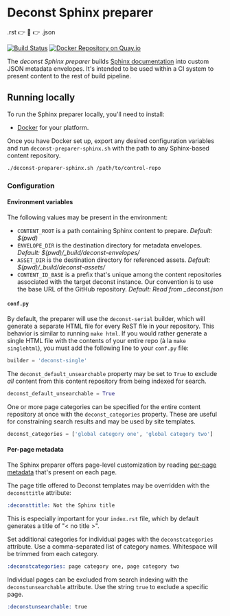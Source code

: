 # Deconst Sphinx preparer

.rst :point_right: :wrench: :point_right: .json

[![Build Status](https://travis-ci.org/deconst/preparer-sphinx.svg?branch=master)](https://travis-ci.org/deconst/preparer-sphinx) [![Docker Repository on Quay.io](https://quay.io/repository/deconst/preparer-sphinx/status "Docker Repository on Quay.io")](https://quay.io/repository/deconst/preparer-sphinx)

The *deconst Sphinx preparer* builds [Sphinx documentation](http://sphinx-doc.org/contents.html) into custom JSON metadata envelopes. It's intended to be used within a CI system to present content to the rest of build pipeline.

## Running locally

To run the Sphinx preparer locally, you'll need to install:

 * [Docker](https://docs.docker.com/installation/#installation) for your platform.

Once you have Docker set up, export any desired configuration variables and run `deconst-preparer-sphinx.sh` with the path to any Sphinx-based content repository.

```bash
./deconst-preparer-sphinx.sh /path/to/control-repo
```

### Configuration

#### Environment variables

The following values may be present in the environment:

 * `CONTENT_ROOT` is a path containing Sphinx content to prepare. *Default: $(pwd)*
 * `ENVELOPE_DIR` is the destination directory for metadata envelopes. *Default: $(pwd)/_build/deconst-envelopes/*
 * `ASSET_DIR` is the destination directory for referenced assets. *Default: $(pwd)/_build/deconst-assets/*
 * `CONTENT_ID_BASE` is a prefix that's unique among the content repositories associated with the target deconst instance. Our convention is to use the base URL of the GitHub repository. *Default: Read from _deconst.json*

#### `conf.py`

By default, the preparer will use the `deconst-serial` builder, which will generate a separate HTML file for every ReST file in your repository. This behavior is similar to running `make html`. If you would rather generate a single HTML file with the contents of your entire repo (à la `make singlehtml`), you must add the following line to your `conf.py` file:

```python
builder = 'deconst-single'
```

The `deconst_default_unsearchable` property may be set to `True` to exclude *all* content from this content repository from being indexed for search.

```python
deconst_default_unsearchable = True
```

One or more page categories can be specified for the entire content repository at once with the `deconst_categories` property. These are useful for constraining search results and may be used by site templates.

```python
deconst_categories = ['global category one', 'global category two']
```

#### Per-page metadata

The Sphinx preparer offers page-level customization by reading [per-page metadata](http://sphinx-doc.org/markup/misc.html#file-wide-metadata) that's present on each page.

The page title offered to Deconst templates may be overridden with the `deconsttitle` attribute:

```rst
:deconsttitle: Not the Sphinx title
```

This is especially important for your `index.rst` file, which by default generates a title of "&lt; no title &gt;".

Set additional categories for individual pages with the `deconstcategories` attribute. Use a comma-separated list of category names. Whitespace will be trimmed from each category.

```rst
:deconstcategories: page category one, page category two
```

Individual pages can be excluded from search indexing with the `deconstunsearchable` attribute. Use the string `true` to exclude a specific page.

```rst
:deconstunsearchable: true
```
